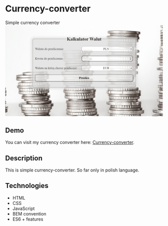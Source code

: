 # Currency-converter

Simple currency converter
![Demo](images/demo.gif)

## Demo

You can visit my currency converter here: [Currency-converter](https://palubskimaciej.github.io/currency-converter/).

## Description

This is simple currency-converter. So far only in polish language.

## Technologies

- HTML
- CSS
- JavaScript
- BEM convention
- ES6 + features
